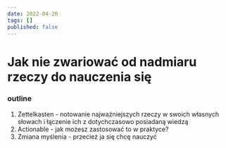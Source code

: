 ```yaml
---
date: 2022-04-20
tags: []
published: false
---
```

# Jak nie zwariować od nadmiaru rzeczy do nauczenia się

### outline
1. Zettelkasten - notowanie najważniejszych rzeczy w swoich własnych słowach i łączenie ich z dotychczasowo posiadaną wiedzą
2. Actionable - jak możesz zastosować to w praktyce?
3. Zmiana myślenia - przecież ja się chcę nauczyć